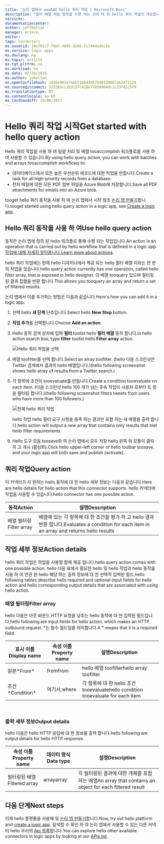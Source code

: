 ```yaml
---
title: "논리 앱에서 aaaAdd hello 쿼리 작업 | Microsoft Docs"
description: "필터 배열 처럼 동작을 수행 하는 것에 대 한 hello 쿼리 작업의 개요입니다."
services: 
documentationcenter: 
author: jeffhollan
manager: erikre
editor: 
tags: connectors
ms.assetid: 34e702c7-f9e5-4885-9266-fc7404adecfe
ms.service: logic-apps
ms.devlang: na
ms.topic: article
ms.tgt_pltfrm: na
ms.workload: na
ms.date: 07/20/2016
ms.author: jehollan
ms.openlocfilehash: 3d4be901e7e6bf1b644057648930667ab34f2124
ms.sourcegitcommit: 523283cc1b3c37c428e77850964dc1c33742c5f0
ms.translationtype: MT
ms.contentlocale: ko-KR
ms.lasthandoff: 10/06/2017
---
```

# <a name="get-started-with-hello-query-action"></a><span data-ttu-id="318cb-103">Hello 쿼리 작업 시작</span><span class="sxs-lookup"><span data-stu-id="318cb-103">Get started with hello query action</span></span>
<span data-ttu-id="318cb-104">Hello 쿼리 작업을 사용 하 여 일괄 처리 및 배열 tooaccomplish 워크플로를 사용 하 여 사용할 수 있습니다.</span><span class="sxs-lookup"><span data-stu-id="318cb-104">By using hello query action, you can work with batches and arrays tooaccomplish workflows to:</span></span>

* <span data-ttu-id="318cb-105">데이터베이스에서 모든 높은 우선순위 레코드에 대한 작업을 만듭니다.</span><span class="sxs-lookup"><span data-stu-id="318cb-105">Create a task for all high-priority records from a database.</span></span>
* <span data-ttu-id="318cb-106">전자 메일에 대한 모든 PDF 첨부 파일을 Azure Blob에 저장합니다.</span><span class="sxs-lookup"><span data-stu-id="318cb-106">Save all PDF attachments for emails into an Azure blob.</span></span>

<span data-ttu-id="318cb-107">tooget hello 쿼리 동작을 사용 하 여 논리 앱에서 시작 참조 [논리 앱 만들기](../logic-apps/logic-apps-create-a-logic-app.md)합니다.</span><span class="sxs-lookup"><span data-stu-id="318cb-107">tooget started using hello query action in a logic app, see [Create a logic app](../logic-apps/logic-apps-create-a-logic-app.md).</span></span>

## <a name="use-hello-query-action"></a><span data-ttu-id="318cb-108">Hello 쿼리 동작을 사용 하 여</span><span class="sxs-lookup"><span data-stu-id="318cb-108">Use hello query action</span></span>
<span data-ttu-id="318cb-109">동작은 논리 앱에 정의 된 hello 워크플로 통해 수행 되는 작업입니다.</span><span class="sxs-lookup"><span data-stu-id="318cb-109">An action is an operation that is carried out by hello workflow that is defined in a logic app.</span></span> <span data-ttu-id="318cb-110">[작업에 대해 자세히 알아봅니다.](connectors-overview.md)</span><span class="sxs-lookup"><span data-stu-id="318cb-110">[Learn more about actions](connectors-overview.md).</span></span>  

<span data-ttu-id="318cb-111">hello 쿼리 작업에는 현재 hello 디자이너에서 제공 되는 hello 필터 배열 이라는 한 번의 작업을 있습니다.</span><span class="sxs-lookup"><span data-stu-id="318cb-111">hello query action currently has one operation, called hello filter array, that is exposed in hello designer.</span></span> <span data-ttu-id="318cb-112">이 배열 tooquery 있으며 필터링 된 결과 집합을 반환 합니다.</span><span class="sxs-lookup"><span data-stu-id="318cb-112">This allows you tooquery an array and return a set of filtered results.</span></span>

<span data-ttu-id="318cb-113">논리 앱에서 이를 추가하는 방법은 다음과 같습니다.</span><span class="sxs-lookup"><span data-stu-id="318cb-113">Here's how you can add it in a logic app:</span></span>

1. <span data-ttu-id="318cb-114">선택 hello **새 단계** 단추입니다.</span><span class="sxs-lookup"><span data-stu-id="318cb-114">Select hello **New Step** button.</span></span>
2. <span data-ttu-id="318cb-115">**작업 추가**를 선택합니다.</span><span class="sxs-lookup"><span data-stu-id="318cb-115">Choose **Add an action**.</span></span>
3. <span data-ttu-id="318cb-116">Hello 동작 검색 상자에 입력 **필터** toolist hello **필터 배열** 동작 합니다.</span><span class="sxs-lookup"><span data-stu-id="318cb-116">In hello action search box, type **filter** toolist hello **Filter array** action.</span></span>
   
    ![Hello 쿼리 작업을 선택](./media/connectors-native-query/using-action-1.png)
4. <span data-ttu-id="318cb-118">배열 toofilter를 선택 합니다.</span><span class="sxs-lookup"><span data-stu-id="318cb-118">Select an array toofilter.</span></span> <span data-ttu-id="318cb-119">(hello 다음 스크린샷은 Twitter 검색에서 결과의 hello 배열입니다.)</span><span class="sxs-lookup"><span data-stu-id="318cb-119">(hello following screenshot shows hello array of results from a Twitter search.)</span></span>
5. <span data-ttu-id="318cb-120">각 항목에 조건이 tooevaluate를 만듭니다.</span><span class="sxs-lookup"><span data-stu-id="318cb-120">Create a condition tooevaluate on each item.</span></span> <span data-ttu-id="318cb-121">(다음 스크린샷 hello 100 개가 넘는 후속 작업이 사용자 로부터 트 윗을 필터링 합니다.)</span><span class="sxs-lookup"><span data-stu-id="318cb-121">(hello following screenshot filters tweets from users who have more than 100 followers.)</span></span>
   
    ![전체 hello 쿼리 작업](./media/connectors-native-query/using-action-2.png)
   
    <span data-ttu-id="318cb-123">hello 작업 hello 필터 요구 사항을 충족 하는 결과만 포함 하는 새 배열을 출력 합니다.</span><span class="sxs-lookup"><span data-stu-id="318cb-123">hello action will output a new array that contains only results that met hello filter requirements.</span></span>
6. <span data-ttu-id="318cb-124">Hello 도구 모음 toosave와 여 논리 앱에서 모두 저장 hello 왼쪽 위 모퉁이 클릭 하 고 게시 (활성화).</span><span class="sxs-lookup"><span data-stu-id="318cb-124">Click hello upper-left corner of hello toolbar toosave, and your logic app will both save and publish (activate).</span></span>

## <a name="query-action"></a><span data-ttu-id="318cb-125">쿼리 작업</span><span class="sxs-lookup"><span data-stu-id="318cb-125">Query action</span></span>
<span data-ttu-id="318cb-126">이 커넥터가 지 원하는 hello 동작에 대 한 hello 세부 정보는 다음과 같습니다.</span><span class="sxs-lookup"><span data-stu-id="318cb-126">Here are hello details for hello action that this connector supports.</span></span> <span data-ttu-id="318cb-127">hello 커넥터에 작업을 사용할 수 있습니다.</span><span class="sxs-lookup"><span data-stu-id="318cb-127">hello connector has one possible action.</span></span>

| <span data-ttu-id="318cb-128">동작</span><span class="sxs-lookup"><span data-stu-id="318cb-128">Action</span></span> | <span data-ttu-id="318cb-129">설명</span><span class="sxs-lookup"><span data-stu-id="318cb-129">Description</span></span> |
| --- | --- |
| <span data-ttu-id="318cb-130">배열 필터링</span><span class="sxs-lookup"><span data-stu-id="318cb-130">Filter array</span></span> |<span data-ttu-id="318cb-131">배열에 있는 각 항목에 대 한 조건을 평가 하 고 hello 결과 반환 합니다.</span><span class="sxs-lookup"><span data-stu-id="318cb-131">Evaluates a condition for each item in an array and returns hello results</span></span> |

## <a name="action-details"></a><span data-ttu-id="318cb-132">작업 세부 정보</span><span class="sxs-lookup"><span data-stu-id="318cb-132">Action details</span></span>
<span data-ttu-id="318cb-133">hello 쿼리 작업은 작업을 사용할 함께 제공 됩니다.</span><span class="sxs-lookup"><span data-stu-id="318cb-133">hello query action comes with one possible action.</span></span> <span data-ttu-id="318cb-134">hello 다음 표에서 필요한 hello 및 hello 작업과 hello 동작을 사용 하 여 연관 된 hello 해당 하는 출력 정보에 대 한 선택적 입력된 필드.</span><span class="sxs-lookup"><span data-stu-id="318cb-134">hello following tables describe hello required and optional input fields for hello action and hello corresponding output details that are associated with using hello action.</span></span>

### <a name="filter-array"></a><span data-ttu-id="318cb-135">배열 필터링</span><span class="sxs-lookup"><span data-stu-id="318cb-135">Filter array</span></span>
<span data-ttu-id="318cb-136">hello 다음은 아웃 바운드 HTTP 요청을 낮추는 hello 동작에 대 한 입력된 필드입니다.</span><span class="sxs-lookup"><span data-stu-id="318cb-136">hello following are input fields for hello action, which makes an HTTP outbound request.</span></span>
<span data-ttu-id="318cb-137">*는 필수 필드임을 의미합니다.</span><span class="sxs-lookup"><span data-stu-id="318cb-137">A * means that it is a required field.</span></span>

| <span data-ttu-id="318cb-138">표시 이름</span><span class="sxs-lookup"><span data-stu-id="318cb-138">Display name</span></span> | <span data-ttu-id="318cb-139">속성 이름</span><span class="sxs-lookup"><span data-stu-id="318cb-139">Property name</span></span> | <span data-ttu-id="318cb-140">설명</span><span class="sxs-lookup"><span data-stu-id="318cb-140">Description</span></span> |
| --- | --- | --- |
| <span data-ttu-id="318cb-141">원본*</span><span class="sxs-lookup"><span data-stu-id="318cb-141">From*</span></span> |<span data-ttu-id="318cb-142">from</span><span class="sxs-lookup"><span data-stu-id="318cb-142">from</span></span> |<span data-ttu-id="318cb-143">hello 배열 toofilter</span><span class="sxs-lookup"><span data-stu-id="318cb-143">hello array toofilter</span></span> |
| <span data-ttu-id="318cb-144">조건*</span><span class="sxs-lookup"><span data-stu-id="318cb-144">Condition*</span></span> |<span data-ttu-id="318cb-145">여기서,</span><span class="sxs-lookup"><span data-stu-id="318cb-145">where</span></span> |<span data-ttu-id="318cb-146">각 항목에 대 한 hello 조건 tooevaluate</span><span class="sxs-lookup"><span data-stu-id="318cb-146">hello condition tooevaluate for each item</span></span> |

<br>

### <a name="output-details"></a><span data-ttu-id="318cb-147">출력 세부 정보</span><span class="sxs-lookup"><span data-stu-id="318cb-147">Output details</span></span>
<span data-ttu-id="318cb-148">hello 다음은 hello HTTP 응답에 대 한 정보를 출력 합니다.</span><span class="sxs-lookup"><span data-stu-id="318cb-148">hello following are output details for hello HTTP response.</span></span>

| <span data-ttu-id="318cb-149">속성 이름</span><span class="sxs-lookup"><span data-stu-id="318cb-149">Property name</span></span> | <span data-ttu-id="318cb-150">데이터 형식</span><span class="sxs-lookup"><span data-stu-id="318cb-150">Data type</span></span> | <span data-ttu-id="318cb-151">설명</span><span class="sxs-lookup"><span data-stu-id="318cb-151">Description</span></span> |
| --- | --- | --- |
| <span data-ttu-id="318cb-152">필터링된 배열</span><span class="sxs-lookup"><span data-stu-id="318cb-152">Filtered array</span></span> |<span data-ttu-id="318cb-153">array</span><span class="sxs-lookup"><span data-stu-id="318cb-153">array</span></span> |<span data-ttu-id="318cb-154">각 필터링된 결과에 대한 개체를 포함하는 배열</span><span class="sxs-lookup"><span data-stu-id="318cb-154">An array that contains an object for each filtered result</span></span> |

## <a name="next-steps"></a><span data-ttu-id="318cb-155">다음 단계</span><span class="sxs-lookup"><span data-stu-id="318cb-155">Next steps</span></span>
<span data-ttu-id="318cb-156">이제 hello 플랫폼을 사용해 및 [논리 앱 만들기](../logic-apps/logic-apps-create-a-logic-app.md)합니다.</span><span class="sxs-lookup"><span data-stu-id="318cb-156">Now, try out hello platform and [create a logic app](../logic-apps/logic-apps-create-a-logic-app.md).</span></span> <span data-ttu-id="318cb-157">탐색할 수 확인 하 여 논리 앱에서 사용할 수 있는 다른 커넥터 hello 우리의 [Api 목록](apis-list.md)합니다.</span><span class="sxs-lookup"><span data-stu-id="318cb-157">You can explore hello other available connectors in logic apps by looking at our [APIs list](apis-list.md).</span></span>

